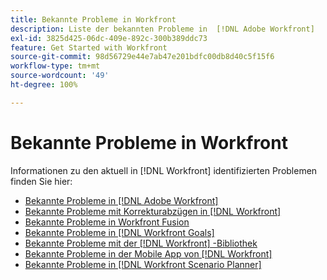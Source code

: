 ```yaml
---
title: Bekannte Probleme in Workfront
description: Liste der bekannten Probleme in  [!DNL Adobe Workfront]
exl-id: 3825d425-06dc-409e-892c-300b389ddc73
feature: Get Started with Workfront
source-git-commit: 98d56729e44e7ab47e201bdfc00db8d40c5f15f6
workflow-type: tm+mt
source-wordcount: '49'
ht-degree: 100%

---
```


# Bekannte Probleme in Workfront

Informationen zu den aktuell in [!DNL Workfront] identifizierten Problemen finden Sie hier:

* [Bekannte Probleme in  [!DNL Adobe Workfront]](newworkfrontexperience.md)
* [Bekannte Probleme mit Korrekturabzügen in  [!DNL Workfront] ](workfrontproof.md)
* [Bekannte Probleme in Workfront Fusion](workfrontfusion.md)
* [Bekannte Probleme in  [!DNL Workfront Goals]](workfrontgoals.md)
* [Bekannte Probleme mit der  [!DNL Workfront] -Bibliothek](workfrontlibrary.md)
* [Bekannte Probleme in der Mobile App von  [!DNL Workfront] ](workfrontmobile.md)
* [Bekannte Probleme in  [!DNL Workfront Scenario Planner]](workfrontscenarioplanner.md)
